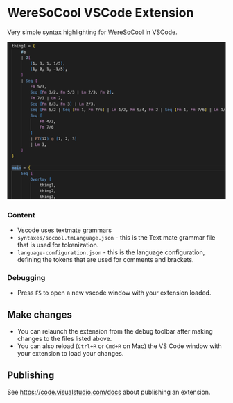 # WereSoCool VSCode Extension 
Very simple syntax highlighting for [WereSoCool](https://www.weresocool.org/) in VSCode.

![weresocool highlighting in vs code](images/vscode_extension.png)

### Content
* Vscode uses textmate grammars
* `syntaxes/socool.tmLanguage.json` - this is the Text mate grammar file that is used for tokenization.
* `language-configuration.json` - this is the language configuration, defining the tokens that are used for comments and brackets.

### Debugging
* Press `F5` to open a new vscode window with your extension loaded.

## Make changes
* You can relaunch the extension from the debug toolbar after making changes to the files listed above.
* You can also reload (`Ctrl+R` or `Cmd+R` on Mac) the VS Code window with your extension to load your changes.

## Publishing
See https://code.visualstudio.com/docs about publishing an extension.
